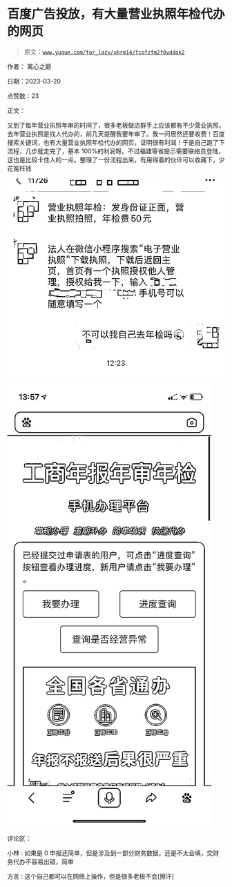 # 百度广告投放，有大量营业执照年检代办的网页

> 原文：[`www.yuque.com/for_lazy/xkrm14/fcofzfm2f0vddok2`](https://www.yuque.com/for_lazy/xkrm14/fcofzfm2f0vddok2)

作者： 离心之巅

日期：2023-03-20

点赞数：23

正文：

又到了每年营业执照年审的时间了，很多老板做店群手上应该都有不少营业执照。去年营业执照是找人代办的，前几天提醒我要年审了。我一问居然还要收费！百度搜索关键词，也有大量营业执照年检代办的网页，证明很有利润！于是自己跑了下流程，几步就走完了，基本 100%的利润呀。不过福建等省提示需要联络员登陆，这也是比较卡住人的一点。整理了一份流程出来，有用得着的伙伴可以收藏下，少花冤枉钱

![](img/03b2f1618f5e5b0903c955246e7346c1.png)  

![](img/d9f78db04e7207f8525e721bbafb8d0e.png)  

评论区：

小林 : 如果是 0 申报还简单，但是涉及到一部分财务数据，还是不太会填，交财务代办不容易出错，简单

方言 : 这个自己都可以在网络上操作，但是很多老板不会[擦汗]


